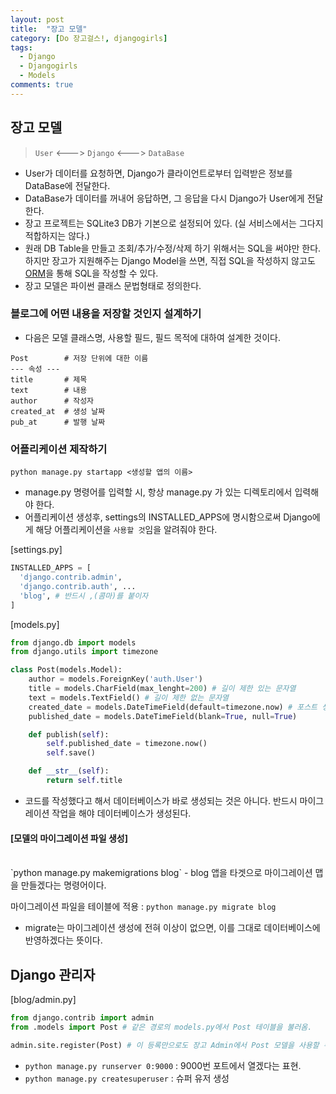 ```yaml
---
layout: post
title:  "장고 모델"
category: [Do 장고걸스!, djangogirls]
tags:
  - Django
  - Djangogirls
  - Models
comments: true
---
```


## 장고 모델

> `User` <---> `Django` <---> `DataBase`

- User가 데이터를 요청하면, Django가 클라이언트로부터 입력받은 정보를 DataBase에 전달한다.
- DataBase가 데이터를 꺼내어 응답하면, 그 응답을 다시 Django가 User에게 전달한다.
- 장고 프로젝트는 SQLite3 DB가 기본으로 설정되어 있다. (실 서비스에서는 그다지 적합하지는 않다.)
- 원래 DB Table을 만들고 조회/추가/수정/삭제 하기 위해서는 SQL을 써야만 한다. 하지만 장고가 지원해주는 Django Model을 쓰면, 직접 SQL을 작성하지 않고도 [ORM]()을 통해 SQL을 작성할 수 있다.
- 장고 모델은 파이썬 클래스 문법형태로 정의한다.

### 블로그에 어떤 내용을 저장할 것인지 설계하기
- 다음은 모델 클래스명, 사용할 필드, 필드 목적에 대하여 설계한 것이다.

```docker
Post        # 저장 단위에 대한 이름
--- 속성 ---
title       # 제목
text        # 내용
author      # 작성자
created_at  # 생성 날짜
pub_at      # 발행 날짜

```

### 어플리케이션 제작하기
`python manage.py startapp <생성할 앱의 이름>`
- manage.py 명령어를 입력할 시, 항상 manage.py 가 있는 디렉토리에서 입력해야 한다.
- 어플리케이션 생성후, settings의 INSTALLED_APPS에 명시함으로써 Django에게 해당 어플리케이션을 `사용할 것`임을 알려줘야 한다.

[settings.py]
```python
INSTALLED_APPS = [
  'django.contrib.admin',
  'django.contrib.auth', ...
  'blog', # 반드시 ,(콤마)를 붙이자
]
```

[models.py]

```python
from django.db import models
from django.utils import timezone

class Post(models.Model):
    author = models.ForeignKey('auth.User')
    title = models.CharField(max_lenght=200) # 길이 제한 있는 문자열
    text = models.TextField() # 길이 제한 없는 문자열
    created_date = models.DateTimeField(default=timezone.now) # 포스트 생성시 현재 시간이 자동으로 기입된다.
    published_date = models.DateTimeField(blank=True, null=True)

    def publish(self):
        self.published_date = timezone.now()
        self.save()

    def __str__(self):
        return self.title
```

- 코드를 작성했다고 해서 데이터베이스가 바로 생성되는 것은 아니다. 반드시 마이그레이션 작업을 해야 데이터베이스가 생성된다.

#### [모델의 마이그레이션 파일 생성]
<br>
`python manage.py makemigrations blog`
- blog 앱을 타겟으로 마이그레이션 맵을 만들겠다는 명령어이다.


마이그레이션 파일을 테이블에 적용 : `python manage.py migrate blog`
- migrate는 마이그레이션 생성에 전혀 이상이 없으면, 이를 그대로 데이터베이스에 반영하겠다는 뜻이다.

## Django 관리자

[blog/admin.py]

```python
from django.contrib import admin
from .models import Post # 같은 경로의 models.py에서 Post 테이블을 불러옴.

admin.site.register(Post) # 이 등록만으로도 장고 Admin에서 Post 모델을 사용할 수 있음.
```

- `python manage.py runserver 0:9000` : 9000번 포트에서 열겠다는 표현.
- `python manage.py createsuperuser` : 슈퍼 유저 생성
